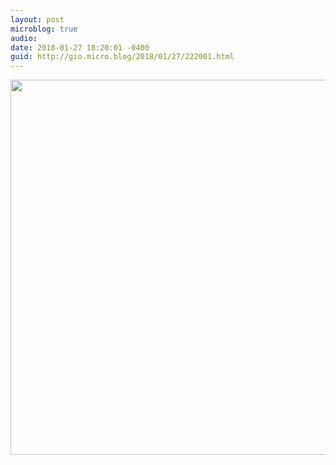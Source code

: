 ```yaml
---
layout: post
microblog: true
audio: 
date: 2018-01-27 18:20:01 -0400
guid: http://gio.micro.blog/2018/01/27/222001.html
---
```



<img src="http://microblog.stevegio.net/uploads/2018/f1edc66059.jpg" width="600" height="600" />
